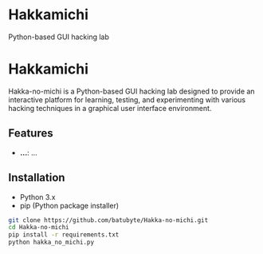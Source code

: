 # Hakkamichi
Python-based GUI hacking lab


# Hakkamichi

Hakka-no-michi is a Python-based GUI hacking lab designed to provide an interactive platform for learning, testing, and experimenting with various hacking techniques in a graphical user interface environment.

## Features

- **...**: ...

## Installation

- Python 3.x
- pip (Python package installer)

```bash
git clone https://github.com/batubyte/Hakka-no-michi.git
cd Hakka-no-michi
pip install -r requirements.txt
python hakka_no_michi.py
```

